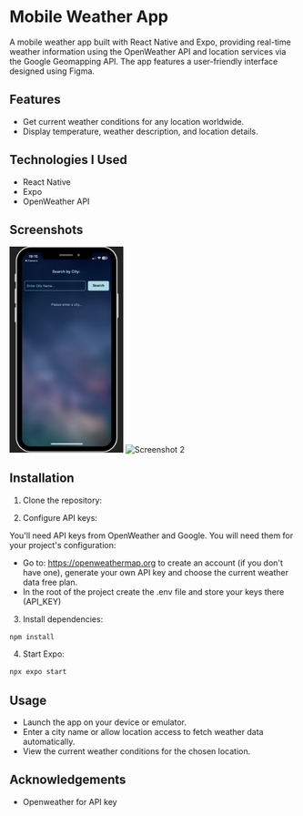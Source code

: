 # Mobile Weather App

A mobile weather app built with React Native and Expo, providing real-time weather information using the OpenWeather API and location services via the Google Geomapping API. The app features a user-friendly interface designed using Figma.

## Features

- Get current weather conditions for any location worldwide.
- Display temperature, weather description, and location details.

## Technologies I Used

- React Native
- Expo
- OpenWeather API

## Screenshots
<div style="justify-content: center;">
  <img src="./assets/Screenshot1.png" width="200" alt="Screenshot 1">
  <img src="./assets/Screenshot2.png" width="200" alt="Screenshot 2">
</div>

## Installation

1. Clone the repository:

2. Configure API keys:

You'll need API keys from OpenWeather and Google. You will need them for your project's configuration:
- Go to: https://openweathermap.org to create an account (if you don't have one), generate your own API key and choose the current weather data free plan. 
- In the root of the project create the .env file and store your keys there (API_KEY)

3. Install dependencies:
```bash
npm install
```

4. Start Expo:
```bash
npx expo start
```

## Usage
- Launch the app on your device or emulator.
- Enter a city name or allow location access to fetch weather data automatically.
- View the current weather conditions for the chosen location.

## Acknowledgements
- Openweather for API key




